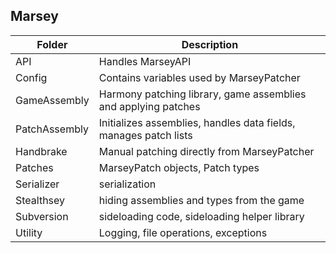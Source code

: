 ## Marsey

| Folder        | Description                                                      |
|---------------|------------------------------------------------------------------|
| API           | Handles MarseyAPI                                                |
| Config        | Contains variables used by MarseyPatcher                         | 
| GameAssembly  | Harmony patching library, game assemblies and applying patches   |
| PatchAssembly | Initializes assemblies, handles data fields, manages patch lists |
| Handbrake     | Manual patching directly from MarseyPatcher                      |
| Patches       | MarseyPatch objects, Patch types                                 |
| Serializer    | serialization                                                    |
| Stealthsey    | hiding assemblies and types from the game                        |
| Subversion    | sideloading code, sideloading helper library                     |
| Utility       | Logging, file operations, exceptions                             |
